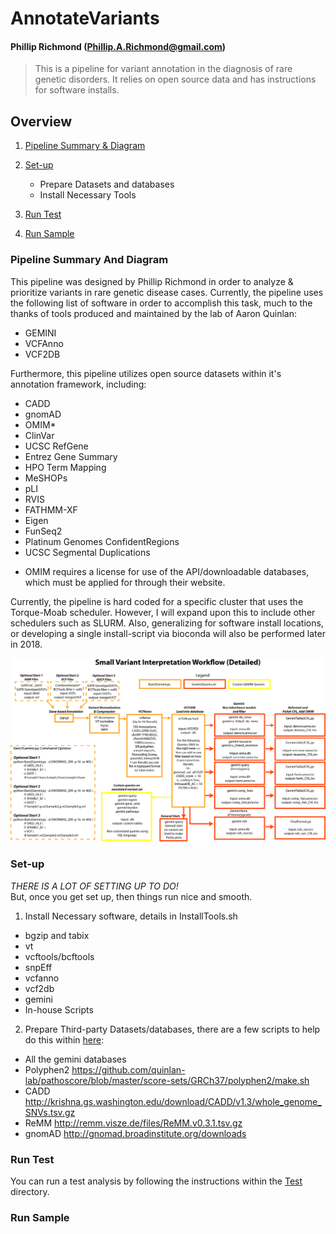 # AnnotateVariants
#### Phillip Richmond (Phillip.A.Richmond@gmail.com)

> This is a pipeline for variant annotation in the diagnosis of rare genetic disorders. It relies on open source data and has instructions for software installs.

## Overview
1. [Pipeline Summary & Diagram](#pipeline-summary-and-diagram)

2. [Set-up](#set-Up) 
	- Prepare Datasets and databases
	- Install Necessary Tools

3. [Run Test](#run-test)

4. [Run Sample](#run-sample)


### Pipeline Summary And Diagram
This pipeline was designed by Phillip Richmond in order to analyze & prioritize variants in rare genetic disease cases. Currently, the pipeline uses the following list of software in order to accomplish this task, much to the thanks of tools produced and maintained by the lab of Aaron Quinlan:
+ GEMINI
+ VCFAnno
+ VCF2DB

Furthermore, this pipeline utilizes open source datasets within it's annotation framework, including:
+ CADD 
+ gnomAD
+ OMIM*
+ ClinVar
+ UCSC RefGene
+ Entrez Gene Summary
+ HPO Term Mapping
+ MeSHOPs
+ pLI
+ RVIS
+ FATHMM-XF
+ Eigen
+ FunSeq2
+ Platinum Genomes ConfidentRegions
+ UCSC Segmental Duplications

* OMIM requires a license for use of the API/downloadable databases, which must be applied for through their website.

Currently, the pipeline is hard coded for a specific cluster that uses the Torque-Moab scheduler. However, I will expand upon this to include other schedulers such as SLURM. Also, generalizing for software install locations, or developing a single install-script via bioconda will also be performed later in 2018.


![](https://github.com/Phillip-a-richmond/AnnotateVariants/blob/master/Figure3-NewInterpretationPipeline.png)



### Set-up
*THERE IS A LOT OF SETTING UP TO DO!*  
But, once you get set up, then things run nice and smooth.

1. Install Necessary software, details in InstallTools.sh
+ bgzip and tabix
+ vt
+ vcftools/bcftools
+ snpEff
+ vcfanno
+ vcf2db
+ gemini
+ In-house Scripts 


2. Prepare Third-party Datasets/databases, there are a few scripts to help do this within [here](https://github.com/Phillip-a-richmond/AnnotateVariants/tree/master/GetThirdPartyDatabases):
+ All the gemini databases
+ Polyphen2  https://github.com/quinlan-lab/pathoscore/blob/master/score-sets/GRCh37/polyphen2/make.sh
+ CADD  http://krishna.gs.washington.edu/download/CADD/v1.3/whole_genome_SNVs.tsv.gz 
+ ReMM  http://remm.visze.de/files/ReMM.v0.3.1.tsv.gz
+ gnomAD http://gnomad.broadinstitute.org/downloads

### Run Test
You can run a test analysis by following the instructions within the [Test](https://github.com/Phillip-a-richmond/AnnotateVariants/tree/master/Test) directory.

### Run Sample



